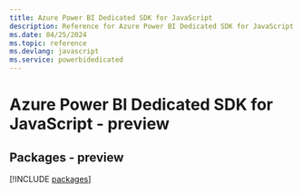 ```yaml
---
title: Azure Power BI Dedicated SDK for JavaScript
description: Reference for Azure Power BI Dedicated SDK for JavaScript
ms.date: 04/25/2024
ms.topic: reference
ms.devlang: javascript
ms.service: powerbidedicated
---
```

# Azure Power BI Dedicated SDK for JavaScript - preview
## Packages - preview
[!INCLUDE [packages](power-bi-dedicated-index.md)]